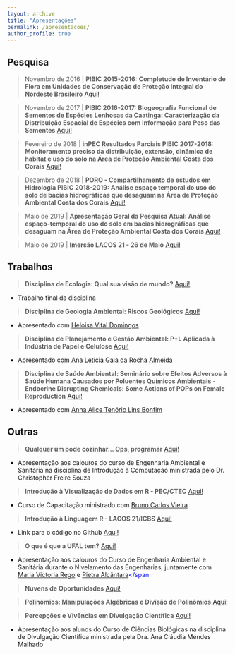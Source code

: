 ```yaml
---
layout: archive
title: "Apresentações"
permalink: /apresentacoes/
author_profile: true
---
```


## Pesquisa
 > Novembro de 2016 | **PIBIC 2015-2016: Completude de Inventário de Flora em Unidades de Conservação de Proteção Integral do Nordeste Brasileiro** <span style="color:blue"><a href="http://nicolli.github.io/files/2016_PIBIC_Completude_de_Inventario_de_Flora_em_Unidades_de_Conservacao_de _Protecao_Integral_do_Nordeste_Brasileiro.pdf">Aqui!</a></span>

 > Novembro de 2017 | **PIBIC 2016-2017: Biogeografia Funcional de Sementes de Espécies Lenhosas da Caatinga: Caracterização da Distribuição Espacial de Espécies com Informação para Peso das Sementes** <span style="color:blue"><a href="http://nicolli.github.io/files/2017_PIBIC_Biogeografia_Funcional_de_Sementes_de_Especies_Lenhosas_da_Caatinga.pdf">Aqui!</a></span>

> Fevereiro de 2018 | **inPEC Resultados Parciais PIBIC 2017-2018: Monitoramento preciso da distribuição, extensão, dinâmica de habitat e uso do solo na Área de Proteção Ambiental Costa dos Corais** <span style="color:blue"><a href="http://nicolli.github.io/files/2018_PIBIC_APACC_inPEC_resultados_parciais.pdf">Aqui!</a></span>

> Dezembro de 2018 | **PORO - Compartilhamento de estudos em Hidrologia PIBIC 2018-2019: Análise espaço temporal do uso do solo de bacias hidrográficas que desaguam na Área de Proteção Ambiental Costa dos Corais** <span style="color:blue"><a href="http://nicolli.github.io/files/2018_PIBIC_APACC_PORO_Compartilhamento_Estudos_Hidrologia.pdf">Aqui!</a></span>

> Maio de 2019 | **Apresentação Geral da Pesquisa Atual: Análise espaço-temporal do uso do solo em bacias hidrográficas que desaguam na Área de Proteção Ambiental Costa dos Corais**  <span style="color:blue"><a href="http://nicolli.github.io/files/2019_Apresentacao_Geral_da_Pesquisa.pdf">Aqui!</a></span>

> Maio de 2019 | **Imersão LACOS 21 - 26 de Maio**  <span style="color:blue"><a href="http://nicolli.github.
io/files/2019_Imersão_26_Maio_Nicolli_Albuquerque.pdf">Aqui!</a></span>
 
## Trabalhos
 > **Disciplina de Ecologia: Qual sua visão de mundo?** <span style="color:blue"><a href="http://nicolli.github.io/files/2017_Qual_a_sua_visao_de_mundo_Ecologia.pdf">Aqui!</a></span>
   - Trabalho final da disciplina

 > **Disciplina de Geologia Ambiental: Riscos Geológicos** <span style="color:blue"><a href="http://nicolli.github.io/files/2017_Riscos_Geologicos_Geologia_Ambiental.pdf">Aqui!</a></span>
   - Apresentado com <span style="color:blue"><a href="http://lattes.cnpq.br/7413674971962101">Heloisa Vital Domingos</a></span>

 > **Disciplina de Planejamento e Gestão Ambiental: P+L Aplicada à Indústria de Papel e Celulose** <span style="color:blue"><a href="http://nicolli.github.io/files/2018_PL_aplicada_industria_papel_celulose_Planejamento_e_Gestao_Ambiental.pdf">Aqui!</a></span>
   - Apresentado com <span style="color:blue"><a href="http://lattes.cnpq.br/9594693665713896">Ana Letícia Gaia da Rocha Almeida</a></span>

> **Disciplina de Saúde Ambiental: Seminário sobre Efeitos Adversos à Saúde Humana Causados por Poluentes Químicos Ambientais - Endocrine Disrupting Chemicals: Some Actions of POPs on Female Reproduction** <span style="color:blue"><a href="http://nicolli.github.io/files/2019_Endrocine_Disrupting_Chemicals_Some_Actions_of_POPs_on_Female_Reproduction_Saude_Ambiental.pdf">Aqui!</a></span>
   - Apresentado com <span style="color:blue"><a href="http://lattes.cnpq.br/7425318690569382">Anna Alice Tenório Lins Bonfim</a></span>

## Outras
 > **Qualquer um pode cozinhar... Ops, programar** <span style="color:blue"><a href="http://nicolli.github.io/files/2017_Outros_Qualquer_um_pode_cozinhar_Ops_programar.pdf">Aqui!</a></span>
   - Apresentação aos calouros do curso de Engenharia Ambiental e Sanitária na disciplina de Introdução à Computação ministrada pelo Dr. Christopher Freire Souza
 
 > **Introdução à Visualização de Dados em R - PEC/CTEC** <span style="color:blue"><a href="http://nicolli.github.io/files/Introdução_à_Visualização_de_dados_em_R_PEC.pdf">Aqui!</a></span>
   - Curso de Capacitação ministrado com <span style="color:blue"><a href="http://lattes.cnpq.br/3743664701142217">Bruno Carlos Vieira</a></span>
 
 > **Introdução à Linguagem R - LACOS 21/ICBS** <span style="color:blue"><a href="http://nicolli.github.io/files/Introducao_a_Linguagem_R_LACOS21.pdf">Aqui!</a></span> 
   - Link para o código no Github <span style="color:blue"><a href="https://github.com/nicolli/Introducao_a_Linguagem_R/blob/master/Curso_R_LACOS21.R">Aqui!</a></span>

 > **O que é que a UFAL tem?** <span style="color:blue"><a href="http://nicolli.github.io/files/O_que_e_que_a_UFAL_tem.pdf">Aqui!</a></span>
   - Apresentação aos calouros do Curso de Engenharia Ambiental e Sanitária durante o Nivelamento das Engenharias, juntamente com <span style="color:blue"><a href="http://lattes.cnpq.br/3239678088465458">Maria Victoria Rego</a></span> e <span style="color:blue"><a href="http://lattes.cnpq.br/5579058954396625">Pietra Alcântara</a></span
 
 > **Nuvens de Oportunidades**  <span style="color:blue"><a href="http://nicolli.github.io/files/2019_Nuvens_de_Oportunidades.pdf">Aqui!</a></span>

 > **Polinômios: Manipulações Algébricas e Divisão de Polinômios**  <span style="color:blue"><a href="http://nicolli.github.io/files/2019_Polinomios_Nivelamento_2019_Nicolli.pdf">Aqui!</a></span>

 > **Percepções e Vivências em Divulgação Científica**  <span style="color:blue"><a href="http://nicolli.git
hub.io/files/2019_Percepcoes_Vivencias_DC.pdf">Aqui!</a></span>
 - Apresentação aos alunos do Curso de Ciências Biológicas na disciplina de Divulgação Científica ministrada pela Dra. Ana Cláudia Mendes Malhado
